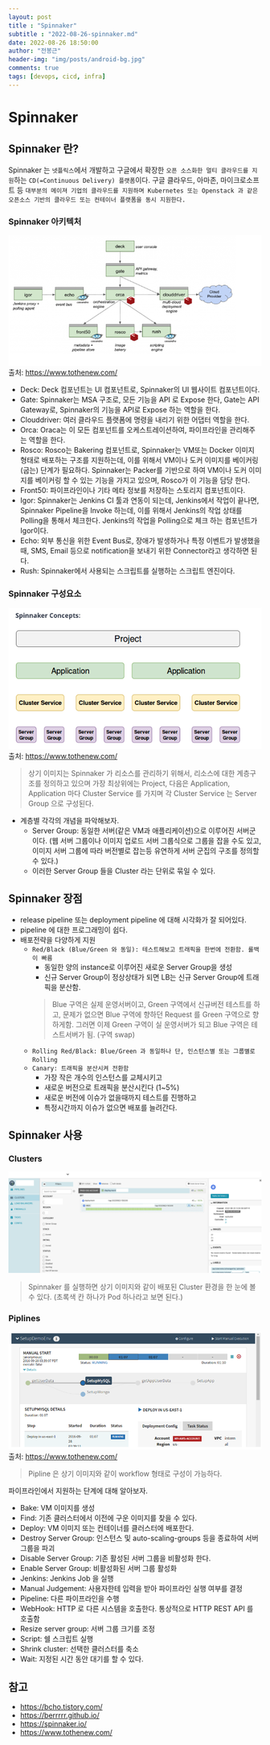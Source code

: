 ```yaml
---
layout: post
title : "Spinnaker"
subtitle : "2022-08-26-spinnaker.md"
date: 2022-08-26 18:50:00
author: "전봉근"
header-img: "img/posts/android-bg.jpg"
comments: true
tags: [devops, cicd, infra]
---
```


# Spinnaker
## Spinnaker 란?
Spinnaker 는 `넷플릭스`에서 개발하고 구글에서 확장한 `오픈 소스화한 멀티 클라우드를 지원`하는 `CD(=Continuous Delivery) 플랫폼`이다. 구글 클라우드, 아마존, 마이크로소프트 등 `대부분의 메이져 기업의 클라우드를 지원하며 Kubernetes 또는 Openstack 과 같은 오픈소스 기반의 클라우드 또는 컨테이너 플랫폼을 동시 지원한다.`

### Spinnaker 아키텍처  
![spinnaker-3](/img/posts/devops/spinnaker-3.png)    
출처: https://www.tothenew.com/
- Deck: Deck 컴포넌트는 UI 컴포넌트로, Spinnaker의 UI 웹사이트 컴포넌트이다.
- Gate: Spinnaker는 MSA 구조로, 모든 기능을 API 로 Expose 한다, Gate는 API Gateway로, Spinnaker의 기능을 API로 Expose 하는 역할을 한다.
- Clouddriver: 여러 클라우드 플랫폼에 명령을 내리기 위한 어댑터 역할을 한다.
- Orca: Oraca는 이 모든 컴포넌트를 오케스트레이션하여, 파이프라인을 관리해주는 역할을 한다. 
- Rosco: Rosco는 Bakering 컴포넌트로, Spinnaker는 VM또는 Docker 이미지 형태로 배포하는 구조를 지원하는데, 이를 위해서 VM이나 도커 이미지를 베이커링(굽는) 단계가 필요하다. Spinnaker는 Packer를 기반으로 하여 VM이나 도커 이미지를 베이커링 할 수 있는 기능을 가지고 있으며, Rosco가 이 기능을 담당 한다.
- Front50: 파이프라인이나 기타 메타 정보를 저장하는 스토리지 컴포넌트이다.
- Igor: Spinnaker는 Jenkins CI 툴과 연동이 되는데, Jenkins에서 작업이 끝나면, Spinnaker Pipeline을 Invoke 하는데, 이를 위해서 Jenkins의 작업 상태를 Polling을 통해서 체크한다. Jenkins의 작업을 Polling으로 체크 하는 컴포넌트가 Igor이다.
- Echo: 외부 통신을 위한 Event Bus로, 장애가 발생하거나 특정 이벤트가 발생했을때, SMS, Email 등으로 notification을 보내기 위한 Connector라고 생각하면 된다.
- Rush: Spinnaker에서 사용되는 스크립트를 실행하는 스크립트 엔진이다.

### Spinnaker 구성요소  
![spinnaker-4](/img/posts/devops/spinnaker-4.png)    
출처: https://www.tothenew.com/
> 상기 이미지는 Spinnaker 가 리소스를 관리하기 위해서, 리소스에 대한 계층구조를 정의하고 있으며 가장 최상위에는 Project, 다음은 Application, Application 마다 Cluster Service 를 가지며 각 Cluster Service 는 Server Group 으로 구성된다.
- 계층별 각각의 개념을 파악해보자.
  - Server Group: 동일한 서버(같은 VM과 애플리케이션)으로 이루어진 서버군이다. (웹 서버 그룹이나 이미지 업로드 서버 그룹식으로 그룹을 잡을 수도 있고, 이미지 서버 그룹에 따라 버전별로 잡는등 유연하게 서버 군집의 구조를 정의할 수 있다.)
  - 이러한 Server Group 들을 Cluster 라는 단위로 묶일 수 있다.


## Spinnaker 장점
- release pipeline 또는 deployment pipeline 에 대해 시각화가 잘 되어있다.
- pipeline 에 대한 프로그래밍이 쉽다.
- 배포전략을 다양하게 지원 
  - `Red/Black (Blue/Green 와 동일): 테스트해보고 트래픽을 한번에 전환함. 롤백이 빠름`
     - 동일한 양의 instance로 이루어진 새로운 Server Group을 생성
     - 신규 Server Group이 정상상태가 되면 LB는 신규 Server Group에 트래픽을 분산함. 
     > Blue 구역은 실제 운영서버이고, Green 구역에서 신규버전 테스트를 하고, 문제가 없으면 Blue 구역에 향하던 Request 를 Green 구역으로 향하게함. 그러면 이제 Green 구역이 실 운영서버가 되고 Blue 구역은 테스트서버가 됨. (구역 swap)
  - `Rolling Red/Black: Blue/Green 과 동일하나 단, 인스턴스별 또는 그룹별로 Rolling`
  - `Canary: 트래픽을 분산시켜 전환함`
    - 가장 작은 개수의 인스턴스를 교체시키고
    - 새로운 버전으로 트래픽을 분산시킨다 (1~5%)
    - 새로운 버전에 이슈가 없을때까지 테스트를 진행하고
    - 특정시간까지 이슈가 없으면 배포를 늘려간다.    


## Spinnaker 사용
### Clusters
![spinnaker-1](/img/posts/devops/spinnaker-1.png)    
> Spinnaker 를 실행하면 상기 이미지와 같이 배포된 Cluster 환경을 한 눈에 볼 수 있다. (초록색 칸 하나가 Pod 하나라고 보면 된다.)

### Piplines
![spinnaker-2](/img/posts/devops/spinnaker-2.png)    
출처: https://www.tothenew.com/
> Pipline 은 상기 이미지와 같이 workflow 형태로 구성이 가능하다.

파이프라인에서 지원하는 단계에 대해 알아보자.
- Bake: VM 이미지를 생성
- Find: 기존 클러스터에서 이전에 구운 이미지를 찾을 수 있다.
- Deploy: VM 이미지 또는 컨테이너를 클러스터에 배포한다.
- Destroy Server Group: 인스턴스 및 auto-scaling-groups 등을 종료하여 서버 그룹을 파괴
- Disable Server Group: 기존 활성된 서버 그룹을 비활성화 한다.
- Enable Server Group: 비활성화된 서버 그룹 활성화
- Jenkins: Jenkins Job 을 실행
- Manual Judgement: 사용자한테 입력을 받아 파이프라인 실행 여부를 결정
- Pipeline: 다른 파이프라인을 수행
- WebHook: HTTP 로 다른 시스템을 호출한다. 통상적으로 HTTP REST API 를 호출함
- Resize server group: 서버 그룹 크기를 조정
- Script: 쉘 스크립트 실행
- Shrink cluster: 선택한 클러스터를 축소
- Wait: 지정된 시간 동안 대기를 할 수 있다.


## 참고
- https://bcho.tistory.com/
- https://berrrrr.github.io/
- https://spinnaker.io/
- https://www.tothenew.com/